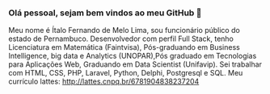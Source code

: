### Olá pessoal, sejam bem vindos ao meu GitHub 👋

Meu nome é Ítalo Fernando de Melo Lima, sou funcionário público do estado de Pernambuco. Desenvolvedor com perfil Full Stack, tenho Licenciatura em Matemática (Faintvisa), Pós-graduando em Business Intelligence, big data e Analytics (UNOPAR),Pós graduado em Tecnologias para Aplicações Web, Graduando em Data Scientist (Unifavip). Sei trabalhar com HTML, CSS, PHP, Laravel, Python, Delphi, Postgresql e SQL. Meu currículo lattes: http://lattes.cnpq.br/6781904838237204

